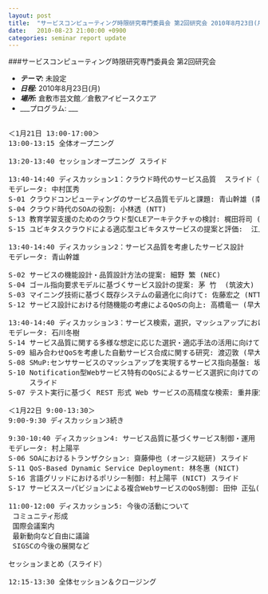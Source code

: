 ```yaml
---
layout: post
title:  "サービスコンピューティング時限研究専門委員会 第2回研究会 2010年8月23日(月)"
date:   2010-08-23 21:00:00 +0900
categories: seminar report update
---
```


###サービスコンピューティング時限研究専門委員会 第2回研究会
- ___テーマ:___ 未設定
- ___日程:___ 2010年8月23日(月)
- ___場所:___ 倉敷市芸文館／倉敷アイビースクエア
- ___プログラム: ___

<pre>

＜1月21日 13:00-17:00＞
13:00-13:15 全体オープニング

13:20-13:40 セッションオープニング スライド

13:40-14:40 ディスカッション1：クラウド時代のサービス品質  スライド（まとめ）
モデレータ: 中村匡秀
S-01 クラウドコンピューティングのサービス品質モデルと課題: 青山幹雄 (南山大) スライド
S-04 クラウド時代のSOAの役割: 小林透 (NTT)
S-13 教育学習支援のためのクラウド型CLEアーキテクチャの検討: 梶田将司 (名大) (不参加)
S-15 ユビキタスクラウドによる適応型ユビキタスサービスの提案と評価:  江上公一 (神戸大) スライド

13:40-14:40 ディスカッション2：サービス品質を考慮したサービス設計
モデレータ: 青山幹雄

S-02 サービスの機能設計・品質設計方法の提案: 細野 繁 (NEC)
S-04 ゴール指向要求モデルに基づくサービス設計の提案: 茅 竹  (筑波大)
S-03 マイニング技術に基づく既存システムの最適化に向けて: 佐藤宏之 (NTT)
S-12 サービス設計における付随機能の考慮によるQoSの向上: 高橋竜一 (早大) スライド

13:40-14:40 ディスカッション3：サービス検索，選択，マッシュアップにおけるサービス品質
モデレータ: 石川冬樹
S-14 サービス品質に関する多様な想定に応じた選択・適応手法の活用に向けて:  石川冬樹 (NII)
S-09 組み合わせQoSを考慮した自動サービス合成に関する研究: 渡辺敦 (早大) スライド
S-08 SMuP:センササービスのマッシュアップを実現するサービス指向基盤: 坂本 寛幸 (神戸大)  スライド
S-10 Notification型Webサービス特有のQoSによるサービス選択に向けてのアプローチ: 片渕 聡 (早大)
     スライド
S-07 テスト実行に基づく REST 形式 Web サービスの高精度な検索: 重井康宏 (早大)

＜1月22日 9:00-13:30＞
9:00-9:30 ディスカッション3続き

9:30-10:40 ディスカッション4: サービス品質に基づくサービス制御・運用 スライド（まとめ）
モデレータ: 村上陽平
S-06 SOAにおけるトランザクション: 齋藤伸也 (オージス総研) スライド
S-11 QoS-Based Dynamic Service Deployment: 林冬惠 (NICT)
S-16 言語グリッドにおけるポリシー制御: 村上陽平 (NICT) スライド
S-17 サービススーパビジョンによる複合WebサービスのQoS制御: 田仲 正弘(NICT)

11:00-12:00 ディスカッション5: 今後の活動について
 コミュニティ形成
 国際会議案内
 最新動向など自由に議論
 SIGSCの今後の展開など

セッションまとめ（スライド）

12:15-13:30 全体セッション＆クロージング

</pre>


